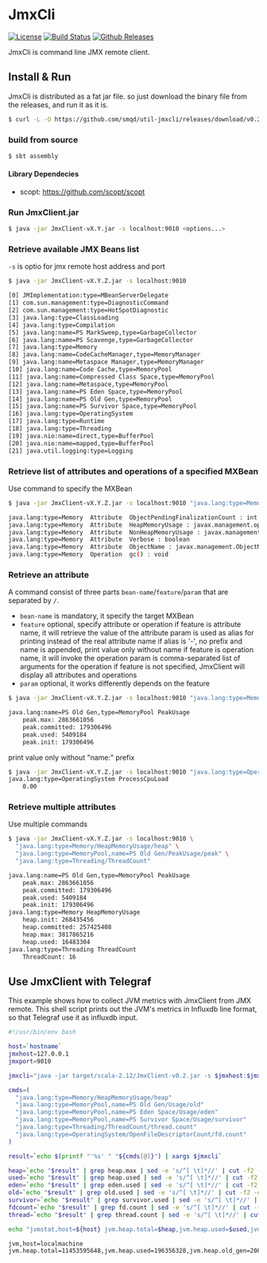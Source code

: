 # JmxCli

[![License](http://img.shields.io/:license-apache-blue.svg)](http://www.apache.org/licenses/LICENSE-2.0.html)
[![Build Status](https://travis-ci.org/smqd/util-jmxcli.svg?branch=master)](https://travis-ci.org/smqd/util-jmxcli)
[![Github Releases](https://img.shields.io/github/downloads/smqd/util-jmxcli/latest/total.svg)](https://github.com/smqd/util-jmxcli/releases/latest)

JmxCli is command line JMX remote client.

## Install & Run

JmxCli is distributed as a fat jar file. so just download the binary file from the releases, and run it as it is.

```bash
$ curl -L -O https://github.com/smqd/util-jmxcli/releases/download/v0.2/JmxClient-v0.2.jar
```

### build from source

```bash
$ sbt assembly
```

#### Library Dependecies

- scopt: https://github.com/scopt/scopt

### Run JmxClient.jar

```bash
$ java -jar JmxClient-vX.Y.jar -s localhost:9010 <options...>
```

### Retrieve available JMX Beans list

`-s` is optio for jmx remote host address and port

```bash
$ java -jar JmxClient-vX.Y.Z.jar -s localhost:9010

[0] JMImplementation:type=MBeanServerDelegate
[1] com.sun.management:type=DiagnosticCommand
[2] com.sun.management:type=HotSpotDiagnostic
[3] java.lang:type=ClassLoading
[4] java.lang:type=Compilation
[5] java.lang:name=PS MarkSweep,type=GarbageCollector
[6] java.lang:name=PS Scavenge,type=GarbageCollector
[7] java.lang:type=Memory
[8] java.lang:name=CodeCacheManager,type=MemoryManager
[9] java.lang:name=Metaspace Manager,type=MemoryManager
[10] java.lang:name=Code Cache,type=MemoryPool
[11] java.lang:name=Compressed Class Space,type=MemoryPool
[12] java.lang:name=Metaspace,type=MemoryPool
[13] java.lang:name=PS Eden Space,type=MemoryPool
[14] java.lang:name=PS Old Gen,type=MemoryPool
[15] java.lang:name=PS Survivor Space,type=MemoryPool
[16] java.lang:type=OperatingSystem
[17] java.lang:type=Runtime
[18] java.lang:type=Threading
[19] java.nio:name=direct,type=BufferPool
[20] java.nio:name=mapped,type=BufferPool
[21] java.util.logging:type=Logging
```

### Retrieve list of attributes and operations of a specified MXBean

Use command to specify the MXBean

```bash
$ java -jar JmxClient-vX.Y.Z.jar -s localhost:9010 "java.lang:type=Memory"

java.lang:type=Memory  Attribute  ObjectPendingFinalizationCount : int
java.lang:type=Memory  Attribute  HeapMemoryUsage : javax.management.openmbean.CompositeData
java.lang:type=Memory  Attribute  NonHeapMemoryUsage : javax.management.openmbean.CompositeData
java.lang:type=Memory  Attribute  Verbose : boolean
java.lang:type=Memory  Attribute  ObjectName : javax.management.ObjectName
java.lang:type=Memory  Operation  gc() : void
```

### Retrieve an attribute

A command consist of three parts `bean-name`/`feature`/`param` that are separated by `/`.
- `bean-name` is mandatory, it specify the target MXBean
- `feature` optional, specify attribute or operation
       if feature is attribute name, it will retrieve the value of the attribute
          param is used as alias for printing instead of the real attribute name
          if alias is '-', no prefix and name is appended, print value only without name
       if feature is operation name, it will invoke the operation
          param is comma-separated list of arguments for the operation
       if feature is not specified, JmxClient will display all attributes and operations   
- `param` optional, it works differently depends on the feature 

```bash
$ java -jar JmxClient-vX.Y.Z.jar -s localhost:9010 "java.lang:type=Memory/HeapMemoryUsage/heap"

java.lang:name=PS Old Gen,type=MemoryPool PeakUsage
    peak.max: 2863661056
    peak.committed: 179306496
    peak.used: 5409184
    peak.init: 179306496
```

print value only without "name:" prefix

```bash
$ java -jar JmxClient-vX.Y.Z.jar -s localhost:9010 "java.lang:type=OperatingSystem/ProcessCpuLoad/-"
java.lang:type=OperatingSystem ProcessCpuLoad
    0.00
```
### Retrieve multiple attributes

Use multiple commands

```bash
$ java -jar JmxClient-vX.Y.Z.jar -s localhost:9010 \ 
  "java.lang:type=Memory/HeapMemoryUsage/heap" \
  "java.lang:type=MemoryPool,name=PS Old Gen/PeakUsage/peak" \
  "java.lang:type=Threading/ThreadCount"

java.lang:name=PS Old Gen,type=MemoryPool PeakUsage
    peak.max: 2863661056
    peak.committed: 179306496
    peak.used: 5409184
    peak.init: 179306496
java.lang:type=Memory HeapMemoryUsage
    heap.init: 268435456
    heap.committed: 257425408
    heap.max: 3817865216
    heap.used: 16483304
java.lang:type=Threading ThreadCount
    ThreadCount: 16
``` 

## Use JmxClient with Telegraf

This example shows how to collect JVM metrics with JmxClient from JMX remote. 
This shell script prints out the JVM's metrics in Influxdb line format, 
so that Telegraf use it as influxdb input.

```bash
#!/usr/bin/env bash

host=`hostname`
jmxhost=127.0.0.1
jmxport=9010

jmxcli="java -jar target/scala-2.12/JmxClient-v0.2.jar -s $jmxhost:$jmxport"

cmds=(
  "java.lang:type=Memory/HeapMemoryUsage/heap"
  "java.lang:type=MemoryPool,name=PS Old Gen/Usage/old"
  "java.lang:type=MemoryPool,name=PS Eden Space/Usage/eden"
  "java.lang:type=MemoryPool,name=PS Survivor Space/Usage/survivor"
  "java.lang:type=Threading/ThreadCount/thread.count"
  "java.lang:type=OperatingSystem/OpenFileDescriptorCount/fd.count"
)

result=`echo $(printf "'%s' " "${cmds[@]}") | xargs $jmxcli`

heap=`echo "$result" | grep heap.max | sed -e 's/^[ \t]*//' | cut -f2 -d" "`
used=`echo "$result" | grep heap.used | sed -e 's/^[ \t]*//' | cut -f2 -d" "`
eden=`echo "$result" | grep eden.used | sed -e 's/^[ \t]*//' | cut -f2 -d" "`
old=`echo "$result" | grep old.used | sed -e 's/^[ \t]*//' | cut -f2 -d" "`
survivor=`echo "$result" | grep survivor.used | sed -e 's/^[ \t]*//' | cut -f2 -d" "`
fdcount=`echo "$result" | grep fd.count | sed -e 's/^[ \t]*//' | cut -f2 -d" "`
thread=`echo "$result" | grep thread.count | sed -e 's/^[ \t]*//' | cut -f2 -d" "`

echo "jvmstat,host=${host} jvm.heap.total=$heap,jvm.heap.used=$used,jvm.heap.old_gen=$old,jvm.heap.eden_space=$eden,jvm.heap.survivor_space=$survivor,jvm.thread.count=$thread,jvm.fd.count=$fdcount"
``` 



```
jvm,host=localmachine jvm.heap.total=11453595648,jvm.heap.used=196356328,jvm.heap.old_gen=20863384,jvm.heap.eden_space=173541272,jvm.heap.survivor_space=1951672,jvm.thread.count=,jvm.fd.count=113
```
